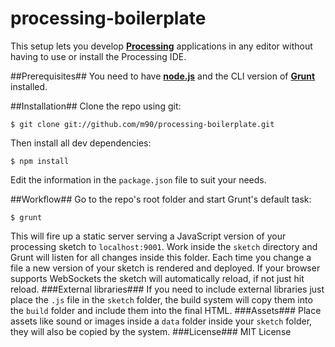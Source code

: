 processing-boilerplate
======================

This setup lets you develop **[Processing](http://www.processing.org)** applications in any editor without having to use or install the Processing IDE.

##Prerequisites##
You need to have **[node.js](http://nodejs.org)** and the CLI version of **[Grunt](http://gruntjs.com)** installed.

##Installation##
Clone the repo using git:
```
$ git clone git://github.com/m90/processing-boilerplate.git
```
Then install all dev dependencies:
```
$ npm install
```
Edit the information in the `package.json` file to suit your needs.

##Workflow##
Go to the repo's root folder and start Grunt's default task:
```
$ grunt
```
This will fire up a static server serving a JavaScript version of your processing sketch to `localhost:9001`. Work inside the `sketch` directory and Grunt will listen for all changes inside this folder. Each time you change a file a new version of your sketch is rendered and deployed. If your browser supports WebSockets the sketch will automatically reload, if not just hit reload.
###External libraries###
If you need to include external libraries just place the `.js` file in the `sketch` folder, the build system will copy them into the `build` folder and include them into the final HTML.
###Assets###
Place assets like sound or images inside a `data` folder inside your `sketch` folder, they will also be copied by the system.
###License###
MIT License
